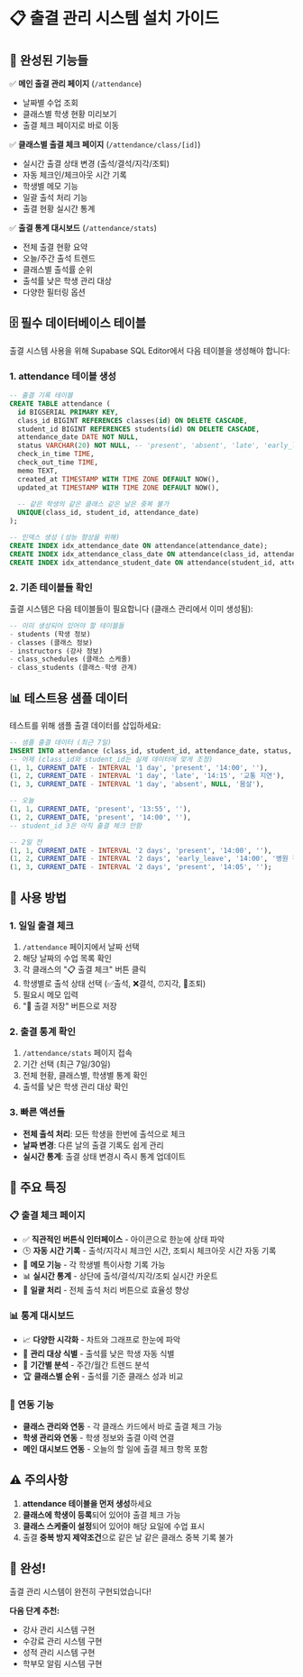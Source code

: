 # 📋 출결 관리 시스템 설치 가이드

## 🎯 완성된 기능들

✅ **메인 출결 관리 페이지** (`/attendance`)
- 날짜별 수업 조회
- 클래스별 학생 현황 미리보기
- 출결 체크 페이지로 바로 이동

✅ **클래스별 출결 체크 페이지** (`/attendance/class/[id]`)
- 실시간 출결 상태 변경 (출석/결석/지각/조퇴)
- 자동 체크인/체크아웃 시간 기록
- 학생별 메모 기능
- 일괄 출석 처리 기능
- 출결 현황 실시간 통계

✅ **출결 통계 대시보드** (`/attendance/stats`)
- 전체 출결 현황 요약
- 오늘/주간 출석 트렌드
- 클래스별 출석률 순위
- 출석률 낮은 학생 관리 대상
- 다양한 필터링 옵션

## 🗄️ 필수 데이터베이스 테이블

출결 시스템 사용을 위해 Supabase SQL Editor에서 다음 테이블을 생성해야 합니다:

### 1. attendance 테이블 생성

```sql
-- 출결 기록 테이블
CREATE TABLE attendance (
  id BIGSERIAL PRIMARY KEY,
  class_id BIGINT REFERENCES classes(id) ON DELETE CASCADE,
  student_id BIGINT REFERENCES students(id) ON DELETE CASCADE,
  attendance_date DATE NOT NULL,
  status VARCHAR(20) NOT NULL, -- 'present', 'absent', 'late', 'early_leave'
  check_in_time TIME,
  check_out_time TIME,
  memo TEXT,
  created_at TIMESTAMP WITH TIME ZONE DEFAULT NOW(),
  updated_at TIMESTAMP WITH TIME ZONE DEFAULT NOW(),
  
  -- 같은 학생의 같은 클래스 같은 날은 중복 불가
  UNIQUE(class_id, student_id, attendance_date)
);

-- 인덱스 생성 (성능 향상을 위해)
CREATE INDEX idx_attendance_date ON attendance(attendance_date);
CREATE INDEX idx_attendance_class_date ON attendance(class_id, attendance_date);
CREATE INDEX idx_attendance_student_date ON attendance(student_id, attendance_date);
```

### 2. 기존 테이블들 확인

출결 시스템은 다음 테이블들이 필요합니다 (클래스 관리에서 이미 생성됨):

```sql
-- 이미 생성되어 있어야 할 테이블들
- students (학생 정보)
- classes (클래스 정보)
- instructors (강사 정보) 
- class_schedules (클래스 스케줄)
- class_students (클래스-학생 관계)
```

## 📊 테스트용 샘플 데이터

테스트를 위해 샘플 출결 데이터를 삽입하세요:

```sql
-- 샘플 출결 데이터 (최근 7일)
INSERT INTO attendance (class_id, student_id, attendance_date, status, check_in_time, memo) VALUES
-- 어제 (class_id와 student_id는 실제 데이터에 맞게 조정)
(1, 1, CURRENT_DATE - INTERVAL '1 day', 'present', '14:00', ''),
(1, 2, CURRENT_DATE - INTERVAL '1 day', 'late', '14:15', '교통 지연'),
(1, 3, CURRENT_DATE - INTERVAL '1 day', 'absent', NULL, '몸살'),

-- 오늘
(1, 1, CURRENT_DATE, 'present', '13:55', ''),
(1, 2, CURRENT_DATE, 'present', '14:00', ''),
-- student_id 3은 아직 출결 체크 안함

-- 2일 전
(1, 1, CURRENT_DATE - INTERVAL '2 days', 'present', '14:00', ''),
(1, 2, CURRENT_DATE - INTERVAL '2 days', 'early_leave', '14:00', '병원 진료'),
(1, 3, CURRENT_DATE - INTERVAL '2 days', 'present', '14:05', '');
```

## 🚀 사용 방법

### 1. 일일 출결 체크
1. `/attendance` 페이지에서 날짜 선택
2. 해당 날짜의 수업 목록 확인
3. 각 클래스의 "📋 출결 체크" 버튼 클릭
4. 학생별로 출석 상태 선택 (✅출석, ❌결석, ⏰지각, 🏃조퇴)
5. 필요시 메모 입력
6. "💾 출결 저장" 버튼으로 저장

### 2. 출결 통계 확인
1. `/attendance/stats` 페이지 접속
2. 기간 선택 (최근 7일/30일)
3. 전체 현황, 클래스별, 학생별 통계 확인
4. 출석률 낮은 학생 관리 대상 확인

### 3. 빠른 액션들
- **전체 출석 처리**: 모든 학생을 한번에 출석으로 체크
- **날짜 변경**: 다른 날의 출결 기록도 쉽게 관리
- **실시간 통계**: 출결 상태 변경시 즉시 통계 업데이트

## 🎯 주요 특징

### 📋 출결 체크 페이지
- ✅ **직관적인 버튼식 인터페이스** - 아이콘으로 한눈에 상태 파악
- 🕒 **자동 시간 기록** - 출석/지각시 체크인 시간, 조퇴시 체크아웃 시간 자동 기록
- 📝 **메모 기능** - 각 학생별 특이사항 기록 가능
- 📊 **실시간 통계** - 상단에 출석/결석/지각/조퇴 실시간 카운트
- 🎯 **일괄 처리** - 전체 출석 처리 버튼으로 효율성 향상

### 📊 통계 대시보드  
- 📈 **다양한 시각화** - 차트와 그래프로 한눈에 파악
- 🎯 **관리 대상 식별** - 출석률 낮은 학생 자동 식별
- 📅 **기간별 분석** - 주간/월간 트렌드 분석
- 🏆 **클래스별 순위** - 출석률 기준 클래스 성과 비교

### 🔄 연동 기능
- **클래스 관리와 연동** - 각 클래스 카드에서 바로 출결 체크 가능
- **학생 관리와 연동** - 학생 정보와 출결 이력 연결
- **메인 대시보드 연동** - 오늘의 할 일에 출결 체크 항목 포함

## ⚠️ 주의사항

1. **attendance 테이블을 먼저 생성**하세요
2. **클래스에 학생이 등록**되어 있어야 출결 체크 가능
3. **클래스 스케줄이 설정**되어 있어야 해당 요일에 수업 표시
4. 출결 **중복 방지 제약조건**으로 같은 날 같은 클래스 중복 기록 불가

## 🎉 완성!

출결 관리 시스템이 완전히 구현되었습니다! 

**다음 단계 추천:**
- 강사 관리 시스템 구현
- 수강료 관리 시스템 구현  
- 성적 관리 시스템 구현
- 학부모 알림 시스템 구현
